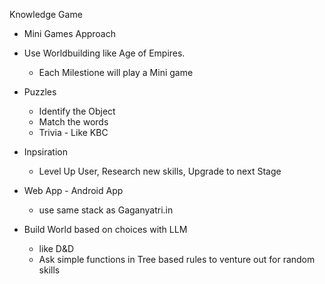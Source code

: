 Knowledge Game

- Mini Games Approach
- Use Worldbuilding like Age of Empires.
    - Each Milestione will play a Mini game
- Puzzles 
    - Identify the Object
    - Match the words
    - Trivia - Like KBC
- Inpsiration
    - Level Up User, Research new skills, Upgrade to next Stage
    
- Web App  - Android App
    - use same stack as Gaganyatri.in

- Build World based on choices with LLM 
    - like D&D 
    - Ask simple functions in Tree based rules to venture out for random skills